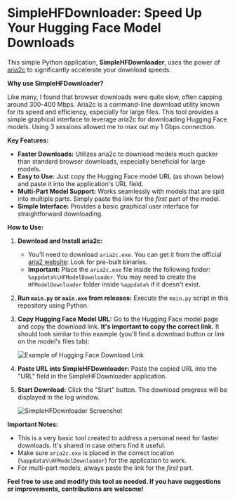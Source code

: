 # SimpleHFDownloader: Speed Up Your Hugging Face Model Downloads

This simple Python application, **SimpleHFDownloader**, uses the power of [aria2c](https://aria2.github.io/) to significantly accelerate your download speeds.

**Why use SimpleHFDownloader?**

Like many, I found that browser downloads were quite slow, often capping around 300-400 Mbps.  Aria2c is a command-line download utility known for its speed and efficiency, especially for large files. This tool provides a simple graphical interface to leverage aria2c for downloading Hugging Face models. Using 3 sessions allowed me to max out my 1 Gbps connection.

**Key Features:**

*   **Faster Downloads:**  Utilizes aria2c to download models much quicker than standard browser downloads, especially beneficial for large models.
*   **Easy to Use:** Just copy the Hugging Face model URL (as shown below) and paste it into the application's URL field.
*   **Multi-Part Model Support:**  Works seamlessly with models that are split into multiple parts. Simply paste the link for the *first* part of the model.
*   **Simple Interface:** Provides a basic graphical user interface for straightforward downloading.

**How to Use:**

1.  **Download and Install aria2c:**
    *   You'll need to download `aria2c.exe`. You can get it from the official [aria2 website](https://aria2.github.io/):  Look for pre-built binaries.
    *   **Important:** Place the `aria2c.exe` file inside the following folder:  `%appdata%\HFModelDownloader`.  You may need to create the `HFModelDownloader` folder inside `%appdata%` if it doesn't exist.

2.  **Run `main.py` or `main.exe` from releases:**  Execute the `main.py` script in this repository using Python.

3.  **Copy Hugging Face Model URL:**  Go to the Hugging Face model page and copy the download link.  **It's important to copy the correct link.**  It should look similar to this example (you'll find a download button or link on the model's files tab):

    ![Example of Hugging Face Download Link](https://github.com/user-attachments/assets/e108a26d-c076-4476-97ab-dc017eb993c6)

4.  **Paste URL into SimpleHFDownloader:** Paste the copied URL into the "URL" field in the SimpleHFDownloader application.

5.  **Start Download:** Click the "Start" button. The download progress will be displayed in the log window.

    ![SimpleHFDownloader Screenshot](https://github.com/user-attachments/assets/99c95e4b-f514-4482-a098-1ca060dee953)

**Important Notes:**

*   This is a very basic tool created to address a personal need for faster downloads.  It's shared in case others find it useful.
*   Make sure `aria2c.exe` is placed in the correct location (`%appdata%\HFModelDownloader`) for the application to work.
*   For multi-part models, always paste the link for the *first* part.

**Feel free to use and modify this tool as needed. If you have suggestions or improvements, contributions are welcome!**
